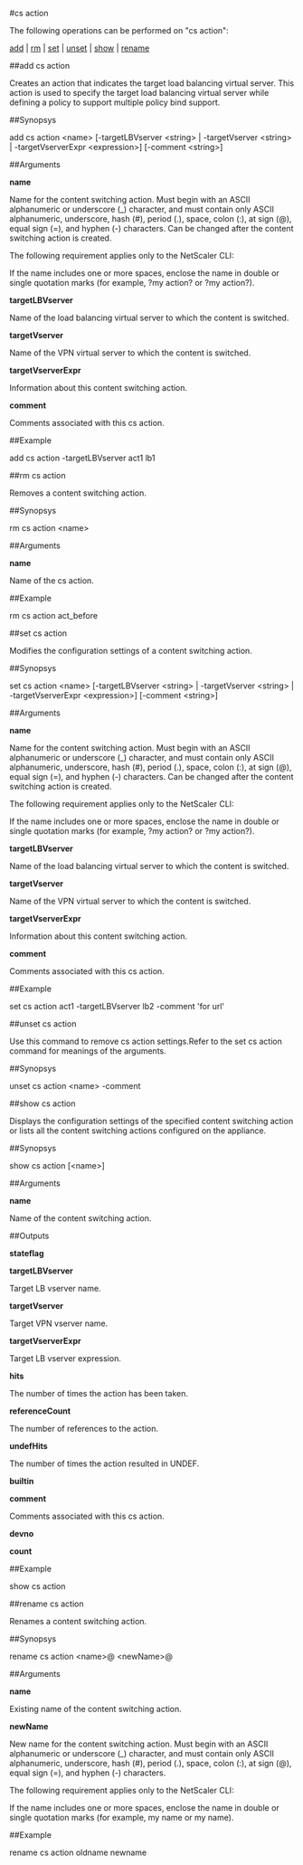 #cs action

The following operations can be performed on "cs action":


[add](#add-cs-action) | [rm](#rm-cs-action) | [set](#set-cs-action) | [unset](#unset-cs-action) | [show](#show-cs-action) | [rename](#rename-cs-action)

##add cs action

Creates an action that indicates the target load balancing virtual server. This action is used to specify the target load balancing virtual server while defining a policy to support multiple policy bind support.


##Synopsys

add cs action &lt;name> [-targetLBVserver &lt;string> | -targetVserver &lt;string> | -targetVserverExpr &lt;expression>] [-comment &lt;string>]


##Arguments

<b>name</b>
Name for the content switching action. Must begin with an ASCII alphanumeric or underscore (_) character, and must contain only ASCII alphanumeric, underscore, hash (#), period (.), space, colon (:), at sign (@), equal sign (=), and hyphen (-) characters. Can be changed after the content switching action is created.
The following requirement applies only to the NetScaler CLI:
If the name includes one or more spaces, enclose the name in double or single quotation marks (for example, ?my action? or ?my action?).

<b>targetLBVserver</b>
Name of the load balancing virtual server to which the content is switched.

<b>targetVserver</b>
Name of the VPN virtual server to which the content is switched.

<b>targetVserverExpr</b>
Information about this content switching action.

<b>comment</b>
Comments associated with this cs action.



##Example

 add cs action -targetLBVserver act1 lb1 

##rm cs action

Removes a content switching action.


##Synopsys

rm cs action &lt;name>


##Arguments

<b>name</b>
Name of the cs action.



##Example

rm cs action act_before

##set cs action

Modifies the configuration settings of a content switching action.


##Synopsys

set cs action &lt;name> [-targetLBVserver &lt;string> | -targetVserver &lt;string> | -targetVserverExpr &lt;expression>] [-comment &lt;string>]


##Arguments

<b>name</b>
Name for the content switching action. Must begin with an ASCII alphanumeric or underscore (_) character, and must contain only ASCII alphanumeric, underscore, hash (#), period (.), space, colon (:), at sign (@), equal sign (=), and hyphen (-) characters. Can be changed after the content switching action is created.
The following requirement applies only to the NetScaler CLI:
If the name includes one or more spaces, enclose the name in double or single quotation marks (for example, ?my action? or ?my action?).

<b>targetLBVserver</b>
Name of the load balancing virtual server to which the content is switched.

<b>targetVserver</b>
Name of the VPN virtual server to which the content is switched.

<b>targetVserverExpr</b>
Information about this content switching action.

<b>comment</b>
Comments associated with this cs action.



##Example

set cs action act1 -targetLBVserver lb2 -comment 'for url'

##unset cs action

Use this command to remove cs action settings.Refer to the set cs action command for meanings of the arguments.


##Synopsys

unset cs action &lt;name> -comment


##show cs action

Displays the configuration settings of the specified content switching action or lists all the content switching actions configured on the appliance.


##Synopsys

show cs action [&lt;name>]


##Arguments

<b>name</b>
Name of the content switching action.



##Outputs

<b>stateflag</b>

<b>targetLBVserver</b>
Target LB vserver name.

<b>targetVserver</b>
Target VPN vserver name.

<b>targetVserverExpr</b>
Target LB vserver expression.

<b>hits</b>
The number of times the action has been taken.

<b>referenceCount</b>
The number of references to the action.

<b>undefHits</b>
The number of times the action resulted in UNDEF.

<b>builtin</b>

<b>comment</b>
Comments associated with this cs action.

<b>devno</b>

<b>count</b>



##Example

show cs action

##rename cs action

Renames a content switching action.


##Synopsys

rename cs action &lt;name>@ &lt;newName>@


##Arguments

<b>name</b>
Existing name of the content switching action.

<b>newName</b>
New name for the content switching action. Must begin with an ASCII alphanumeric or underscore (_) character, and must contain only ASCII alphanumeric, underscore, hash (#), period (.), space, colon (:), at sign (@), equal sign (=), and hyphen (-) characters. 
The following requirement applies only to the NetScaler CLI:
If the name includes one or more spaces, enclose the name in double or single quotation marks (for example, my name or my name).



##Example

rename cs action oldname newname

